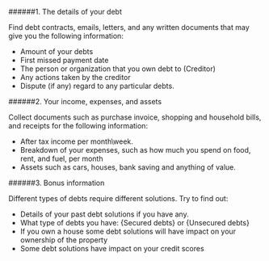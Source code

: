 ######1. The details of your debt

Find debt contracts, emails, letters, and any written documents that may give you the following information:

* Amount of your debts
* First missed payment date
* The person or organization that you own debt to (Creditor) 
* Any actions taken by the creditor 
* Dispute (if any) regard to any particular debts.

######2. Your income, expenses, and assets 

Collect documents such as purchase invoice, shopping and household bills, and receipts for the following information:

* After tax income per month\week. 
* Breakdown of your expenses, such as how much you spend on food, rent, and fuel, per month 
* Assets such as cars, houses, bank saving and anything of value. 

######3. Bonus information

Different types of debts require different solutions. Try to find out:
 
*  Details of your past debt solutions if you have any.
* What type of debts you have: {Secured debts} or {Unsecured debts} 
* If you own a house some debt solutions will have impact on your ownership of the property
* Some debt solutions have impact on your credit scores
 

